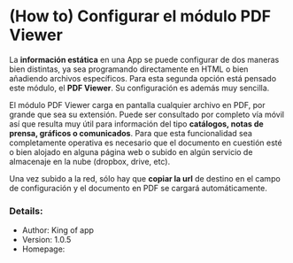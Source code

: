 # **(How to) Configurar el módulo PDF Viewer**

La **información estática** en una App se puede configurar de dos maneras bien distintas, ya sea programando directamente en HTML o bien añadiendo archivos específicos. Para esta segunda opción está pensado este módulo, el **PDF Viewer**. Su configuración es además muy sencilla.

El módulo PDF Viewer carga en pantalla cualquier archivo en PDF, por grande que sea su extensión. Puede ser consultado por completo vía móvil así que resulta muy útil para información del tipo **catálogos, notas de prensa, gráficos o comunicados**. Para que esta funcionalidad sea completamente operativa es necesario que el documento en cuestión esté o bien alojado en alguna página web o subido en algún servicio de almacenaje en la nube (dropbox, drive, etc).

Una vez subido a la red, sólo hay que **copiar la url** de destino en el campo de configuración y el documento en PDF se cargará automáticamente.

### Details:

- Author: King of app
- Version: 1.0.5
- Homepage:
